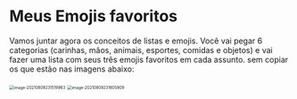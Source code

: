 # Meus Emojis favoritos

Vamos juntar agora os conceitos de listas e emojis. Você vai pegar 6 categorias (carinhas, mãos, animais, esportes, comidas e objetos) e vai fazer uma lista com seus três emojis favoritos em cada assunto. sem copiar os que estão nas imagens abaixo:

<div display:"flex">
<img src="C:\Users\Karin\AppData\Roaming\Typora\typora-user-images\image-20210809231519963.png" alt="image-20210809231519963" style="zoom:50%;" />
<img src="C:\Users\Karin\AppData\Roaming\Typora\typora-user-images\image-20210809231605809.png" alt="image-20210809231605809" style="zoom:50%;" />
</div>
